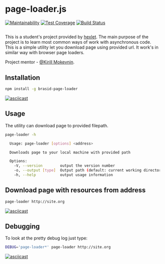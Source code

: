 # page-loader.js
[![Maintainability](https://api.codeclimate.com/v1/badges/77144186f90fb7ce940f/maintainability)](https://codeclimate.com/github/brasid/project-lvl3-s382/maintainability)
[![Test Coverage](https://api.codeclimate.com/v1/badges/77144186f90fb7ce940f/test_coverage)](https://codeclimate.com/github/brasid/project-lvl3-s382/test_coverage)
[![Build Status](https://travis-ci.com/brasid/project-lvl3-s382.svg?branch=master)](https://travis-ci.com/brasid/project-lvl3-s382)

##
This is a student's project provided by [hexlet](https://ru.hexlet.io). The main purpose of the project is to learn most common ways of work with asynchronous code.
This is a simple utility let you download page using provided url. It work's in similar way with browser page loaders.

Project mentor - [@Kirill Mokevnin](https://github.com/mokevnin).
##

## Installation
```sh
npm install -g brasid-page-loader
```
[![asciicast](https://asciinema.org/a/220295.svg)](https://asciinema.org/a/220295)

## Usage
The utility can download page to provided filepath.
```sh
page-loader -h

  Usage: page-loader [options] <address>

  Downloads page to your local machine with provided path

  Options:
    -V, --version        output the version number
    -o, --output [type]  Output path (default: current working directory)
    -h, --help           output usage information

```

## Download page with resources from address
```sh
page-loader http://site.org
```
[![asciicast](https://asciinema.org/a/220613.svg)](https://asciinema.org/a/220613)

## Debugging
To look at the pretty debug log just type:
```sh
DEBUG='page-loader*' page-loader http://site.org
```
[![asciicast](https://asciinema.org/a/220682.svg)](https://asciinema.org/a/220682)
